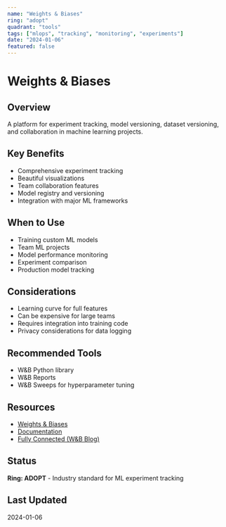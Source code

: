 ```yaml
---
name: "Weights & Biases"
ring: "adopt"
quadrant: "tools"
tags: ["mlops", "tracking", "monitoring", "experiments"]
date: "2024-01-06"
featured: false
---
```


# Weights & Biases

## Overview
A platform for experiment tracking, model versioning, dataset versioning, and collaboration in machine learning projects.

## Key Benefits
- Comprehensive experiment tracking
- Beautiful visualizations
- Team collaboration features
- Model registry and versioning
- Integration with major ML frameworks

## When to Use
- Training custom ML models
- Team ML projects
- Model performance monitoring
- Experiment comparison
- Production model tracking

## Considerations
- Learning curve for full features
- Can be expensive for large teams
- Requires integration into training code
- Privacy considerations for data logging

## Recommended Tools
- W&B Python library
- W&B Reports
- W&B Sweeps for hyperparameter tuning

## Resources
- [Weights & Biases](https://wandb.ai/)
- [Documentation](https://docs.wandb.ai/)
- [Fully Connected (W&B Blog)](https://wandb.ai/fully-connected)

## Status
**Ring: ADOPT** - Industry standard for ML experiment tracking

## Last Updated
2024-01-06
